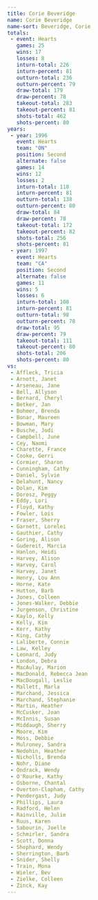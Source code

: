 ```yaml
---
title: Corie Beveridge
name: Corie Beveridge
name-sort: Beveridge, Corie
totals:
 - event: Hearts
   games: 25
   wins: 17
   losses: 8
   inturn-total: 226
   inturn-percent: 81
   outturn-total: 236
   outturn-percent: 79
   draw-total: 179
   draw-percent: 78
   takeout-total: 283
   takeout-percent: 81
   shots-total: 462
   shots-percent: 80
years:
 - year: 1996
   event: Hearts
   team: "ON"
   position: Second
   alternate: false
   games: 14
   wins: 12
   losses: 2
   inturn-total: 118
   inturn-percent: 81
   outturn-total: 138
   outturn-percent: 80
   draw-total: 84
   draw-percent: 78
   takeout-total: 172
   takeout-percent: 82
   shots-total: 256
   shots-percent: 81
 - year: 1997
   event: Hearts
   team: "CA"
   position: Second
   alternate: false
   games: 11
   wins: 5
   losses: 6
   inturn-total: 108
   inturn-percent: 81
   outturn-total: 98
   outturn-percent: 78
   draw-total: 95
   draw-percent: 79
   takeout-total: 111
   takeout-percent: 80
   shots-total: 206
   shots-percent: 80
vs:
 - Affleck, Tricia
 - Arnott, Janet
 - Arseneau, Jane
 - Bell, Allyson
 - Bernard, Cheryl
 - Betker, Jan
 - Bohmer, Brenda
 - Bonar, Maureen
 - Bowman, Mary
 - Busche, Jodi
 - Campbell, June
 - Cey, Naomi
 - Charette, France
 - Cooke, Gerri
 - Cormier, Sharon
 - Cunningham, Cathy
 - Daniel, Sylvie
 - Delahunt, Nancy
 - Dolan, Kim
 - Dorosz, Peggy
 - Eddy, Lori
 - Floyd, Kathy
 - Fowler, Lois
 - Fraser, Sherry
 - Garnett, Lorelei
 - Gauthier, Cathy
 - Goring, Alison
 - Gudereit, Marcia
 - Hanlon, Heidi
 - Harvey, Alison
 - Harvey, Carol
 - Harvey, Janet
 - Henry, Lou Ann
 - Horne, Kate
 - Hutton, Barb
 - Jones, Colleen
 - Jones-Walker, Debbie
 - Jurgenson, Christine
 - Kaylo, Kelly
 - Kelly, Kim
 - Kerr, Kathy
 - King, Cathy
 - Laliberte, Connie
 - Law, Kelley
 - Leonard, Judy
 - London, Debra
 - MacAulay, Marion
 - MacDonald, Rebecca Jean
 - MacDougall, Leslie
 - Mallett, Marla
 - Marchand, Jessica
 - Marchand, Stephanie
 - Martin, Heather
 - McCusker, Joan
 - McInnis, Susan
 - Middaugh, Sherry
 - Moore, Kim
 - Moss, Debbie
 - Mulroney, Sandra
 - Nedohin, Heather
 - Nicholls, Brenda
 - Nohr, Diane
 - Ondrack, Wendy
 - O'Rourke, Kathy
 - Osborne, Chantal
 - Overton-Clapham, Cathy
 - Pendergast, Judy
 - Phillips, Laura
 - Radford, Helen
 - Rainville, Julie
 - Ruus, Karen
 - Sabourin, Joelle
 - Schmirler, Sandra
 - Scott, Donna
 - Shephard, Wendy
 - Sherrington, Barb
 - Snider, Shelly
 - Train, Mona
 - Wieler, Bev
 - Zielke, Colleen
 - Zinck, Kay
---
```

